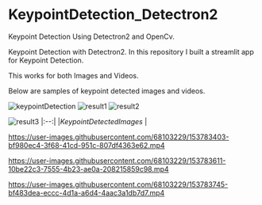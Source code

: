 # KeypointDetection_Detectron2
Keypoint Detection Using Detectron2 and OpenCv.

Keypoint Detection with Detectron2. In this repository I built a streamlit app for Keypoint Detection.

This works for both Images and Videos.

Below are samples of keypoint detected images and videos.

![keypointDetection](https://user-images.githubusercontent.com/68103229/153780517-df56f6cb-3aba-4682-ad2b-8a065991a0e2.jpg)
![result1](https://user-images.githubusercontent.com/68103229/154221593-e20c0cbb-585f-4d6d-8230-81606d2c1416.jpg)
![result2](https://user-images.githubusercontent.com/68103229/154221732-95f67137-b09d-4d97-9c66-fd6e27390305.jpg)

![result3](https://user-images.githubusercontent.com/68103229/154221858-65e5bb07-f41a-4ccb-94ad-27880dd3564f.jpg)
|:--:| 
|*KeypointDetectedImages* |

https://user-images.githubusercontent.com/68103229/153783403-bf980ec4-3f68-41cd-951c-807df4363e62.mp4

https://user-images.githubusercontent.com/68103229/153783611-10be22c3-7555-4b23-ae0a-208215859c98.mp4

https://user-images.githubusercontent.com/68103229/153783745-bf483dea-eccc-4d1a-a6d4-4aac3a1db7d7.mp4
